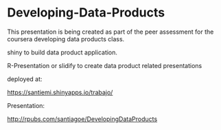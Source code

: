 # Developing-Data-Products

This presentation is being created as part of the peer assessment for the coursera developing data products class.

shiny to build data product application.

R-Presentation or slidify to create data product related presentations


deployed at:

https://santiemi.shinyapps.io/trabajo/

Presentation:

http://rpubs.com/santiagoe/DevelopingDataProducts
